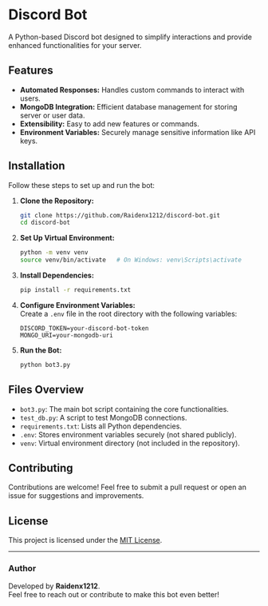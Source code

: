 
# Discord Bot

A Python-based Discord bot designed to simplify interactions and provide enhanced functionalities for your server.

## Features

- **Automated Responses:** Handles custom commands to interact with users.
- **MongoDB Integration:** Efficient database management for storing server or user data.
- **Extensibility:** Easy to add new features or commands.
- **Environment Variables:** Securely manage sensitive information like API keys.

## Installation

Follow these steps to set up and run the bot:

1. **Clone the Repository:**  
   ```bash
   git clone https://github.com/Raidenx1212/discord-bot.git
   cd discord-bot
   ```

2. **Set Up Virtual Environment:**  
   ```bash
   python -m venv venv
   source venv/bin/activate   # On Windows: venv\Scripts\activate
   ```

3. **Install Dependencies:**  
   ```bash
   pip install -r requirements.txt
   ```

4. **Configure Environment Variables:**  
   Create a `.env` file in the root directory with the following variables:
   ```env
   DISCORD_TOKEN=your-discord-bot-token
   MONGO_URI=your-mongodb-uri
   ```

5. **Run the Bot:**  
   ```bash
   python bot3.py
   ```

## Files Overview

- `bot3.py`: The main bot script containing the core functionalities.
- `test_db.py`: A script to test MongoDB connections.
- `requirements.txt`: Lists all Python dependencies.
- `.env`: Stores environment variables securely (not shared publicly).
- `venv`: Virtual environment directory (not included in the repository).

## Contributing

Contributions are welcome! Feel free to submit a pull request or open an issue for suggestions and improvements.

## License

This project is licensed under the [MIT License](LICENSE).

---

### Author

Developed by **Raidenx1212**.  
Feel free to reach out or contribute to make this bot even better!
